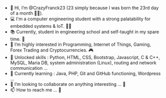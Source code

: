 - 👋 Hi, I’m @CrazyFranck23 (23 simply because I was born the 23rd day of a month 🤫😂).
- 💻 I'm a computer engineering student with a strong palatability for embedded systems & IoT. 🐱‍👤
- 📚 Currently, student in engineering school and self-taught in my spare time. 📖
- 👀 I’m highly interested in Programming, Internet of Things, Gaming, Forex Trading and Cryptocurrencies. 🎮
- 💯 Unlocked skills : Python, HTML, CSS, Bootstrap, Javascript, C & C++, MySQL, Maria DB, system administration (Linux), routing and network communication ...
- 🌱 Currently learning : Java, PHP, Git and GitHub functioning, Wordpress ...
- 💞️ I’m looking to collaborate on anything interesting ... 🚀
- 📫 How to reach me ... 🤭

<!---
CrazyFranck23/CrazyFranck23 is a ✨ special ✨ repository because its `README.md` (this file) appears on your GitHub profile.
You can click the Preview link to take a look at your changes.
--->
